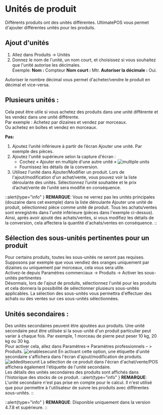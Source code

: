 # Unités de produit
Différents produits ont des unités différentes. UltimatePOS vous permet d'ajouter différentes unités pour les produits. 

## Ajout d'unités

1. Allez dans Produits -> Unités
2. Donnez le nom de l'unité, un nom court, et choisissez si vous souhaitez que l'unité autorise les décimales.<br>
Exemple:
**Nom :** Compteur
**Nom court :** Mtr.
**Autoriser la décimale :** Oui.

Autoriser le nombre décimal vous permet d'acheter/vendre le produit en décimal et vice-versa. 

## Plusieurs unités :

Cela peut être utile si vous achetez des produits dans une unité différente et les vendez dans une unité différente.<br>
Par exemple : Achetez par dizaines et vendez par morceaux.<br>
Ou achetez en boîtes et vendez en morceaux.<br>

**Pas:**

1. Ajoutez l’unité inférieure à partir de l’écran Ajouter une unité. Par exemple des pièces.
2. Ajoutez l'unité supérieure selon la capture d'écran :
    + Cochez « Ajouter en multiple d'une autre unité »
    ![multiple units](/products/multiple-units-400x346.png)
    + Fournissez les détails de la conversion.
3. Utilisez l'unité dans Ajouter/Modifier un produit. Lors de l'ajout/modification d'un achat/vente, vous pouvez voir la liste déroulante des unités. Sélectionnez l’unité souhaitée et le prix d’achat/vente de l’unité sera modifié en conséquence.

::alert{type="info" }
**REMARQUE**: Vous ne verrez pas les unités principales (douzaine dans cet exemple) dans la liste déroulante Ajouter une unité de produit, sélectionnez pièce comme unité de produit. Tous les achats/ventes sont enregistrés dans l'unité inférieure (pièces dans l'exemple ci-dessus). Ainsi, après avoir ajouté des achats/ventes, si vous modifiez les détails de la conversion, cela affectera la quantité d'achats/ventes en conséquence.
::

## Sélection des sous-unités pertinentes pour un produit

Pour certains produits, toutes les sous-unités ne seront pas requises. Supposons par exemple que vous vendiez des oranges uniquement par dizaines ou uniquement par morceaux, cela vous sera utile. <br>
Activez-le depuis Paramètres commerciaux -> Produits -> Activer les sous-unités pertinentes <br>
Désormais, lors de l'ajout de produits, sélectionnez l'unité pour les produits et cela donnera la possibilité de sélectionner plusieurs sous-unités applicables. La sélection des sous-unités vous permettra d'effectuer des achats ou des ventes sur ces sous-unités sélectionnées. 

## Unités secondaires :

Des unités secondaires peuvent être ajoutées aux produits. Une unité secondaire peut être utilisée si la sous-unité d'un produit particulier peut varier à chaque fois. Par exemple, 1 morceau de pierre peut peser 10 kg, 20 kg ou 30 kg.<br>
Pour activer cela, allez dans Paramètres-> Paramètres professionnels – > Produits. 
![enablesecunit](/products/enablesecunit-600x314.png)
En activant cette option, une étiquette d'unité secondaire s'affichera dans l'écran d'ajout/modification de produits.
![addeditsecunit](/products/addeditsecunit-700x332.png) 
La sélection de ce produit dans l'écran d'achat/vente/POS affichera également l'étiquette de l'unité secondaire.<br>
Les détails des unités secondaires des produits sont affichés dans l'historique des stocks de ce produit. 
::alert{type="info" }
**REMARQUE**: L'unité secondaire n'est pas prise en compte pour le calcul. Il n'est utilisé que pour permettre à l'utilisateur de suivre les produits avec différentes sous-unités.
::

::alert{type="info" }
**REMARQUE**: Disponible uniquement dans la version 4.7.8 et supérieure. 
::


